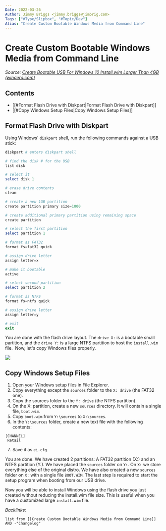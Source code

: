 ```yaml
---
Date: 2022-03-26
Author: Jimmy Briggs <jimmy.briggs@jimbrig.com>
Tags: ["#Type/Slipbox", "#Topic/Dev"]
Alias: "Create Custom Bootable Windows Media from Command Line"
---
```


# Create Custom Bootable Windows Media from Command Line
*Source: [Create Bootable USB For Windows 10 Install.wim Larger Than 4GB (winaero.com)](https://winaero.com/create-bootable-usb-for-windows-10-install-wim-larger-than-4gb/)*

## Contents

- [[#Format Flash Drive with Diskpart|Format Flash Drive with Diskpart]]
- [[#Copy Windows Setup Files|Copy Windows Setup Files]]


## Format Flash Drive with Diskpart

Using Windows' `diskpart` shell, run the following commands against a USB stick:

```powershell
diskpart # enters diskpart shell

# find the disk # for the USB
list disk

# select it
select disk 1

# erase drive contents
clean

# create a new 1GB partition
create partition primary size=1000

# create additional primary partition using remaining space
create partition

# select the first partition
select partition 1

# format as FAT32
format fs=fat32 quick

# assign drive letter
assign letter=x

# make it bootable
active

# select second partition
select partition 2

# format as NTFS
format fs=ntfs quick

# assign drive letter
assign letter=y

# exit
exit
```

You are done with the flash drive layout. The `drive X:` is a bootable small partition, and the `drive Y:` is a large NTFS partition to host the `install.wim` file.  Now, let's copy Windows files properly.

![](https://i.imgur.com/ZxuMyKV.png)

## Copy Windows Setup Files

1. Open your Windows setup files in File Explorer.
2. Copy everything except the `sources` folder to the `X: drive` (the FAT32 one).
3. Copy the sources folder to the `Y: drive` (the NTFS partition).
4. On the X: partition, create a new `sources` directory. It will contain a single file, `boot.wim`.
5. Copy `boot.wim` from `Y:\sources` to `X:\sources`.
6. In the `Y:\sources` folder, create a new text file with the following contents:

```
[CHANNEL]  
 Retail
```

7.  Save it as `ei.cfg`

You are done. We have created 2 partitions: A FAT32 partition (X:) and an NTFS partition (Y:). We have placed the `sources` folder on `Y:`. On `X:` we store everything else of the original distro. We have also created a new `sources` folder on `X:` with a single file `BOOT.WIM`. The last step is required to start the setup program when booting from our USB drive.

Now you will be able to install Windows using the flash drive you just created without reducing the install.wim file size. This is useful when you have a customized large `install.wim` file.

*Backlinks:*

```dataview
list from [[Create Custom Bootable Windows Media from Command Line]] AND -"Changelog"
```